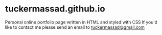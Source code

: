 # tuckermassad.github.io
Personal online portfolio page written in HTML and styled with CSS
If you'd like to contact me please send an email to tuckermassad@gmail.com
